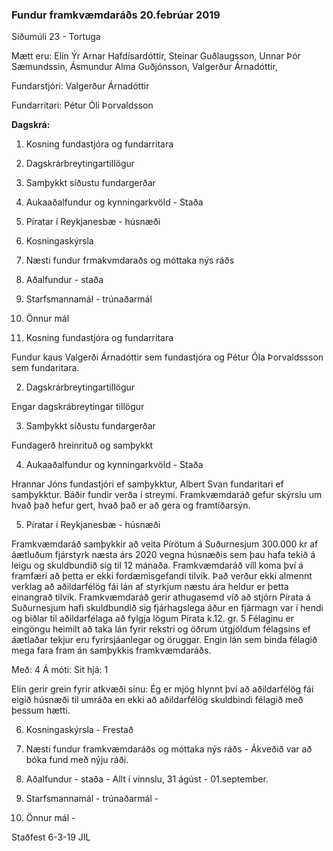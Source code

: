 ### Fundur framkvæmdaráðs 20.febrúar 2019

Síðumúli 23 - Tortuga 

Mætt eru: Elín Ýr Arnar Hafdísardóttir, Steinar Guðlaugsson, Unnar Þór Sæmundssin, Ásmundur Alma Guðjónsson, Valgerður Árnadóttir, 

Fundarstjóri:  Valgerður Árnadóttir

Fundarritari:  Pétur Óli Þorvaldsson
    
    
**Dagskrá:**
    
1. Kosning fundastjóra og fundarritara
2. Dagskrárbreytingartillögur
3. Samþykkt síðustu fundargerðar 
4. Aukaaðalfundur og kynningarkvöld - Staða 

5. Píratar í Reykjanesbæ - húsnæði 

6. Kosningaskýrsla 

7. Næsti fundur frmakvmdaraðs og móttaka nýs ráðs 

8. Aðalfundur - staða 

9. Starfsmannamál - trúnaðarmál 

10. Önnur mál 


1. Kosning fundastjóra og fundarritara
 
Fundur kaus Valgerði Árnadóttir sem fundastjóra og Pétur Óla Þorvaldssson sem fundaritara.

2. Dagskrárbreytingartillögur

Engar dagskrábreytingar tillögur

3. Samþykkt síðustu fundargerðar 

Fundagerð hreinrituð og samþykkt

4. Aukaaðalfundur og kynningarkvöld - Staða 

Hrannar Jóns fundastjóri ef samþykktur, Albert Svan fundaritari ef samþykktur. Báðir fundir verða í streymi. Framkvæmdaráð gefur skýrslu um hvað það hefur gert, hvað það er að gera og framtíðarsýn.

5. Píratar í Reykjanesbæ - húsnæði 

Framkvæmdaráð samþykkir að veita Pírötum á Suðurnesjum 300.000 kr af áætluðum fjárstyrk næsta árs 2020 vegna húsnæðis sem þau hafa tekið á leigu og skuldbundið sig til 12 mánaða. Framkvæmdaráð vill koma því á framfæri að þetta er ekki fordæmisgefandi tilvik. Það verður ekki almennt verklag að aðildarfélög fái lán af styrkjum næstu ára heldur er þetta einangrað tilvik. Framkvæmdaráð gerir athugasemd við að stjórn Pírata á Suðurnesjum hafi skuldbundið sig fjárhagslega áður en fjármagn var í hendi og biðlar til aðildarfélaga að fylgja lögum Pírata k.12. gr. 5 Félaginu er eingöngu heimilt að taka lán fyrir rekstri og öðrum útgjöldum félagsins ef áætlaðar tekjur eru fyrirsjáanlegar og öruggar. Engin lán sem binda félagið mega fara fram án samþykkis framkvæmdaráðs.

Með: 4   Á móti:    Sit hjá: 1 

Elín gerir grein fyrir atkvæði sínu: Ég er mjög hlynnt því að aðildarfélög fái eigið húsnæði til umráða en ekki að aðildarfélög skuldbindi félagið með þessum hætti. 


6. Kosningaskýrsla  - Frestað 

7. Næsti fundur framkvæmdaráðs og móttaka nýs ráðs  - Ákveðið var að bóka fund með nýju ráði.

8. Aðalfundur - staða - Allt í vinnslu, 31 ágúst - 01.september.

9. Starfsmannamál - trúnaðarmál -

10. Önnur mál -

Staðfest 
6-3-19
JIL
